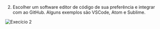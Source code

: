 2. Escolher um software editor de código de sua preferência e integrar com ao GitHub. Alguns exemplos são VSCode, Atom e Sublime.

![Execício 2](C:\Users\jlps0\OneDrive\Documentos\ide.png)